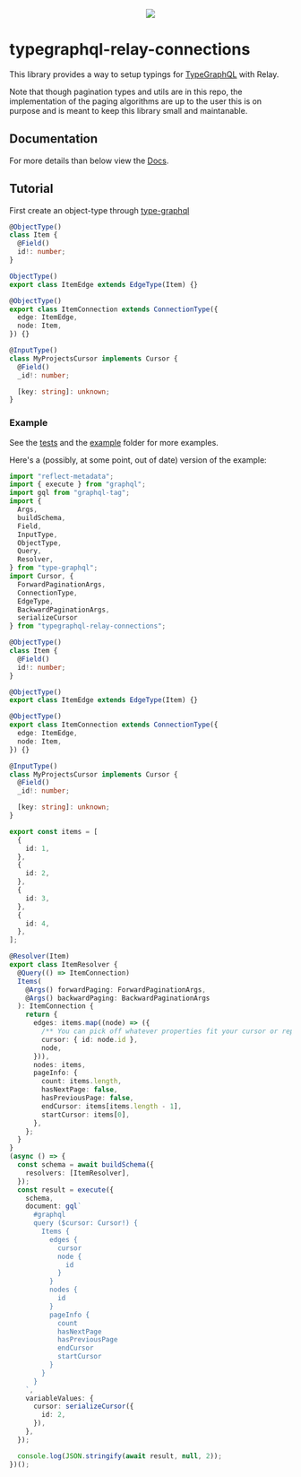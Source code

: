 <p align="center">
  <img src="./docs/build/img/logo.png" />
</p>

# typegraphql-relay-connections

This library provides a way to setup typings for [TypeGraphQL](https://typegraphql.com/) with Relay.

Note that though pagination types and utils are in this repo, the implementation of the paging algorithms are up to the user this is on purpose and is meant to keep this library small and maintanable.

## Documentation


For more details than below view the [Docs](https://johnsonjo4531.github.io/typegraphql-relay-connections/).

## Tutorial

First create an object-type through [type-graphql](https://typegraphql.com/)



```ts
@ObjectType()
class Item {
  @Field()
  id!: number;
}
```

```ts
ObjectType()
export class ItemEdge extends EdgeType(Item) {}

@ObjectType()
export class ItemConnection extends ConnectionType({
  edge: ItemEdge,
  node: Item,
}) {}

@InputType()
class MyProjectsCursor implements Cursor {
  @Field()
  _id!: number;

  [key: string]: unknown;
}
```

### Example

See the [tests](./src/__tests__/index.spec.ts) and the [example](./src/examples/index.example.ts) folder for more examples.

Here's a (possibly, at some point, out of date) version of the example:

```ts
import "reflect-metadata";
import { execute } from "graphql";
import gql from "graphql-tag";
import {
  Args,
  buildSchema,
  Field,
  InputType,
  ObjectType,
  Query,
  Resolver,
} from "type-graphql";
import Cursor, {
  ForwardPaginationArgs,
  ConnectionType,
  EdgeType,
  BackwardPaginationArgs,
  serializeCursor
} from "typegraphql-relay-connections";

@ObjectType()
class Item {
  @Field()
  id!: number;
}

@ObjectType()
export class ItemEdge extends EdgeType(Item) {}

@ObjectType()
export class ItemConnection extends ConnectionType({
  edge: ItemEdge,
  node: Item,
}) {}

@InputType()
class MyProjectsCursor implements Cursor {
  @Field()
  _id!: number;

  [key: string]: unknown;
}

export const items = [
  {
    id: 1,
  },
  {
    id: 2,
  },
  {
    id: 3,
  },
  {
    id: 4,
  },
];

@Resolver(Item)
export class ItemResolver {
  @Query(() => ItemConnection)
  Items(
    @Args() forwardPaging: ForwardPaginationArgs,
    @Args() backwardPaging: BackwardPaginationArgs
  ): ItemConnection {
    return {
      edges: items.map((node) => ({
        /** You can pick off whatever properties fit your cursor or repeat the whole node */
        cursor: { id: node.id },
        node,
      })),
      nodes: items,
      pageInfo: {
        count: items.length,
        hasNextPage: false,
        hasPreviousPage: false,
        endCursor: items[items.length - 1],
        startCursor: items[0],
      },
    };
  }
}
(async () => {
  const schema = await buildSchema({
    resolvers: [ItemResolver],
  });
  const result = execute({
    schema,
    document: gql`
      #graphql
      query ($cursor: Cursor!) {
        Items {
          edges {
            cursor
            node {
              id
            }
          }
          nodes {
            id
          }
          pageInfo {
            count
            hasNextPage
            hasPreviousPage
            endCursor
            startCursor
          }
        }
      }
    `,
    variableValues: {
      cursor: serializeCursor({
        id: 2,
      }),
    },
  });

  console.log(JSON.stringify(await result, null, 2));
})();
```